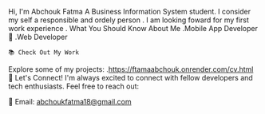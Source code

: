  Hi, I'm Abchouk Fatma
A Business Information System student. I consider my self a responsible and ordely person . I am looking foward for my first work experience .
 What You Should Know About Me
    .Mobile App Developer 📱
    .Web Developer

    📚 Check Out My Work
Explore some of my projects:
.https://ftamaabchouk.onrender.com/cv.html
    🌟 Let's Connect!
I'm always excited to connect with fellow developers and tech enthusiasts. Feel free to reach out:

📧 Email: abchoukfatma18@gmail.com
